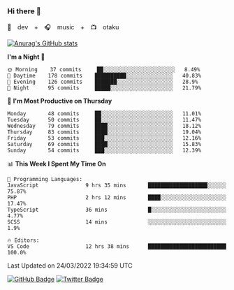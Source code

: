 ### Hi there 👋

🚀　dev　+　🎧　music　+　📺　otaku


[![Anurag's GitHub stats](https://github-readme-stats.vercel.app/api?username=koheitasaka&count_private=true&show_icons=true&theme=monokai)](https://github.com/koheitasaka/github-readme-stats)

<!--START_SECTION:waka-->
**I'm a Night 🦉** 

```text
🌞 Morning    37 commits     ██░░░░░░░░░░░░░░░░░░░░░░░   8.49% 
🌆 Daytime    178 commits    ██████████░░░░░░░░░░░░░░░   40.83% 
🌃 Evening    126 commits    ███████░░░░░░░░░░░░░░░░░░   28.9% 
🌙 Night      95 commits     █████░░░░░░░░░░░░░░░░░░░░   21.79%

```
📅 **I'm Most Productive on Thursday** 

```text
Monday       48 commits     ██░░░░░░░░░░░░░░░░░░░░░░░   11.01% 
Tuesday      50 commits     ██░░░░░░░░░░░░░░░░░░░░░░░   11.47% 
Wednesday    79 commits     ████░░░░░░░░░░░░░░░░░░░░░   18.12% 
Thursday     83 commits     ████░░░░░░░░░░░░░░░░░░░░░   19.04% 
Friday       53 commits     ███░░░░░░░░░░░░░░░░░░░░░░   12.16% 
Saturday     69 commits     ████░░░░░░░░░░░░░░░░░░░░░   15.83% 
Sunday       54 commits     ███░░░░░░░░░░░░░░░░░░░░░░   12.39%

```


📊 **This Week I Spent My Time On** 

```text
💬 Programming Languages: 
JavaScript               9 hrs 35 mins       ███████████████████░░░░░░   75.87% 
PHP                      2 hrs 12 mins       ████░░░░░░░░░░░░░░░░░░░░░   17.47% 
TypeScript               36 mins             █░░░░░░░░░░░░░░░░░░░░░░░░   4.77% 
SCSS                     14 mins             ░░░░░░░░░░░░░░░░░░░░░░░░░   1.9%

🔥 Editors: 
VS Code                  12 hrs 38 mins      █████████████████████████   100.0%

```


 Last Updated on 24/03/2022 19:34:59 UTC
<!--END_SECTION:waka-->

[![GitHub Badge](https://img.shields.io/badge/GitHub-100000?style=for-the-badge&logo=github&logoColor=white)](https://github.com/koheitasaka)
[![Twitter Badge](https://img.shields.io/badge/Twitter-1DA1F2?style=for-the-badge&logo=twitter&logoColor=white)](https://twitter.com/sleep_asleep_)
